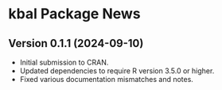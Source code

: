 # kbal Package News

## Version 0.1.1 (2024-09-10)
- Initial submission to CRAN.
- Updated dependencies to require R version 3.5.0 or higher.
- Fixed various documentation mismatches and notes.
